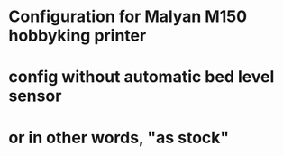 # Configuration for Malyan M150 hobbyking printer
# config without automatic bed level sensor 
# or in other words, "as stock" 
